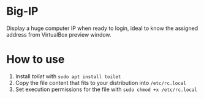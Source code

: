 # Big-IP
Display a huge computer IP when ready to login, ideal to know the assigned address from VirtualBox preview window.

# How to use
1. Install *toilet* with `sudo apt install toilet`
1. Copy the file content that fits to your distribution into `/etc/rc.local`
1. Set execution permissions for the file with `sudo chmod +x /etc/rc.local`
